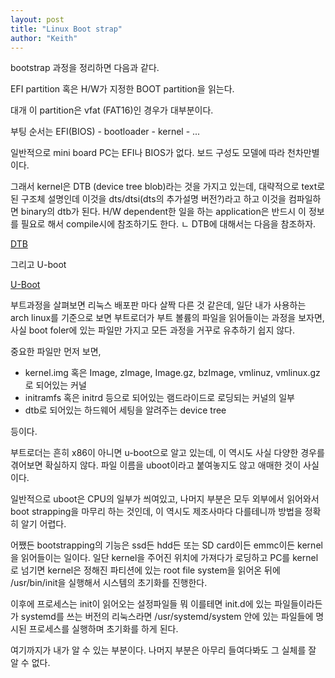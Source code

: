 ```yaml
---
layout: post
title: "Linux Boot strap"
author: "Keith"
---
```


bootstrap 과정을 정리하면 다음과 같다. 

EFI partition 혹은 H/W가 지정한 BOOT partition을 읽는다.

대개 이 partition은 vfat (FAT16)인 경우가 대부분이다. 

부팅 순서는 EFI(BIOS) - bootloader - kernel - ...

일반적으로 mini board PC는 EFI나 BIOS가 없다. 보드 구성도 모델에 따라 천차만별이다. 

그래서 kernel은 DTB (device tree blob)라는 것을 가지고 있는데, 대략적으로 text로 된 구조체 설명인데 이것을 dts/dtsi(dts의 추가설명 버전?)라고 하고 이것을 컴파일하면 binary의 dtb가 된다. H/W dependent한 일을 하는 application은 반드시 이 정보를 필요로 해서 compile시에 참조하기도 한다. 
ㄴ
DTB에 대해서는 다음을 참조하자.

[DTB](https://saurabhsengarblog.wordpress.com/2015/11/28/device-tree-tutorial-arm/)

그리고 U-boot

[U-Boot](http://www.denx.de/wiki/U-Boot/WebHome)

부트과정을 살펴보면 리눅스 배포판 마다 살짝 다른 것 같은데, 일단 내가 사용하는 arch linux를 기준으로 보면 부트로더가 부트 볼륨의 파일을 읽어들이는 과정을 보자면, 사실 boot foler에 있는 파일만 가지고 모든 과정을 거꾸로 유추하기 쉽지 않다. 

중요한 파일만 먼저 보면,
- kernel.img 혹은 Image, zImage, Image.gz, bzImage, vmlinuz, vmlinux.gz 로 되어있는 커널
- initramfs 혹은 initrd 등으로 되어있는 램드라이드로 로딩되는 커널의 일부
- dtb로 되어있는 하드웨어 세팅을 알려주는 device tree

등이다.

부트로더는 흔히 x86이 아니면 u-boot으로 알고 있는데, 이 역시도 사실 다양한 경우를 겪어보면 확실하지 않다. 파일 이름을 uboot이라고 붙여놓지도 않고 애매한 것이 사실이다. 

일반적으로 uboot은 CPU의 일부가 씌여있고, 나머지 부분은 모두 외부에서 읽어와서 boot strapping을 마무리 하는 것인데, 이 역시도 제조사마다 다를테니까 방법을 정확히 알기 어렵다.

어쨌든 bootstrapping의 기능은 ssd든 hdd든 또는 SD card이든 emmc이든 kernel을 읽어들이는 일이다. 일단 kernel을 주어진 위치에 가져다가 로딩하고 PC를 kernel로 넘기면 kernel은 정해진 파티션에 있는 root file system을 읽어온 뒤에 /usr/bin/init을 실행해서 시스템의 초기화를 진행한다.

이후에 프로세스는 init이 읽어오는 설정파일들 뭐 이를테면 init.d에 있는 파일들이라든가 systemd를 쓰는 버전의 리눅스라면 /usr/systemd/system 안에 있는 파일들에 명시된 프로세스를 실행하며 초기화를 하게 된다.

여기까지가 내가 알 수 있는 부분이다. 나머지 부분은 아무리 들여다봐도 그 실체를 잘 알 수 없다.
